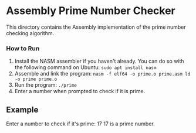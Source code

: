 # Assembly Prime Number Checker

This directory contains the Assembly implementation of the prime number checking algorithm.

### How to Run

1. Install the NASM assembler if you haven't already. You can do so with the following command on Ubuntu:
    `sudo apt install nasm`
2. Assemble and link the program:
    `nasm -f elf64 -o prime.o prime.asm ld -o prime prime.o`
3. Run the program:
    `./prime`
4. Enter a number when prompted to check if it is prime.

## Example

Enter a number to check if it's prime: 17
17 is a prime number.